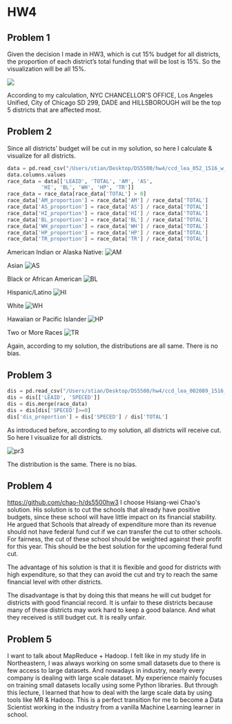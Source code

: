 # HW4

## Problem 1

Given the decision I made in HW3, which is cut 15% budget for all districts, the proportion of each district’s total funding that will be lost is 15%. So the visualization will be all 15%.

![](https://github.com/stiangithub/HW4/blob/master/pr1.png)

According to my calculation, NYC CHANCELLOR'S OFFICE, Los Angeles Unified, City of Chicago SD 299, DADE	and HILLSBOROUGH will be the top 5 districts that are affected most.

## Problem 2

Since all districts' budget will be cut in my solution, so here I calculate & visualize for all districts.

```python
data = pd.read_csv("/Users/stian/Desktop/DS5500/hw4/ccd_lea_052_1516_w_1a_011717.csv")
data.columns.values
race_data = data[['LEAID', 'TOTAL', 'AM', 'AS', 
           'HI', 'BL', 'WH', 'HP', 'TR']]
race_data = race_data[race_data['TOTAL'] > 0]
race_data['AM_proportion'] = race_data['AM'] / race_data['TOTAL']
race_data['AS_proportion'] = race_data['AS'] / race_data['TOTAL']
race_data['HI_proportion'] = race_data['HI'] / race_data['TOTAL']
race_data['BL_proportion'] = race_data['BL'] / race_data['TOTAL']
race_data['WH_proportion'] = race_data['WH'] / race_data['TOTAL']
race_data['HP_proportion'] = race_data['HP'] / race_data['TOTAL']
race_data['TR_proportion'] = race_data['TR'] / race_data['TOTAL']
```

American Indian or Alaska Native:
![AM](https://github.com/stiangithub/HW4/blob/master/AM.png)

Asian
![AS](https://github.com/stiangithub/HW4/blob/master/AS.png)

Black or African American
![BL](https://github.com/stiangithub/HW4/blob/master/BL.png)

Hispanic/Latino
![HI](https://github.com/stiangithub/HW4/blob/master/HI.png)

White
![WH](https://github.com/stiangithub/HW4/blob/master/WH.png)

Hawaiian or Pacific Islander
![HP](https://github.com/stiangithub/HW4/blob/master/HP.png)

Two or More Races
![TR](https://github.com/stiangithub/HW4/blob/master/TR.png)

Again, according to my solution, the distributions are all same. There is no bias.

## Problem 3

``` Python
dis = pd.read_csv("/Users/stian/Desktop/DS5500/hw4/ccd_lea_002089_1516_w_1a_011717.csv")
dis = dis[['LEAID', 'SPECED']]
dis = dis.merge(race_data)
dis = dis[dis['SPECED']>=0]
dis['dis_proportion'] = dis['SPECED'] / dis['TOTAL']
```

As introduced before, according to my solution, all districts will receive cut. So here I visualize for all districts.

![pr3](https://github.com/stiangithub/HW4/blob/master/PR3.png)

The distribution is the same. There is no bias.


## Problem 4

https://github.com/chao-h/ds5500hw3 I choose Hsiang-wei Chao's solution. His solution is to cut the schools that already have positive budgets, since these school will have little impact on its financial stability. He argued that Schools that already of expenditure more than its revenue should not have federal fund cut if we can transfer the cut to other schools. For fairness, the cut of these school should be weighted against their profit for this year. This should be the best solution for the upcoming federal fund cut.

The advantage of his solution is that it is flexible and good for districts with high expenditure, so that they can avoid the cut and try to reach the same financial level with other districts.

The disadvantage is that by doing this that means he will cut budget for districts with good financial record. It is unfair to these districts because many of these districts may work hard to keep a good balance. And what they received is still budget cut. It is really unfair.

## Problem 5

I want to talk about MapReduce + Hadoop. I felt like in my study life in Northeastern, I was always working on some small datasets due to there is few access to large datasets. And nowadays in industry, nearly every company is dealing with large scale dataset. My experience mainly focuses on training small datasets locally using some Python libraries. But through this lecture, I learned that how to deal with the large scale data by using tools like MR & Hadoop. This is a perfect transition for me to become a Data Scientist working in the industry from a vanilla Machine Learning learner in school.
